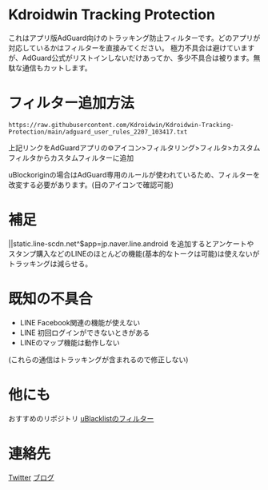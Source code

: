 # Kdroidwin Tracking Protection
これはアプリ版AdGuard向けのトラッキング防止フィルターです。どのアプリが対応しているかはフィルターを直接みてください。
極力不具合は避けていますが、AdGuard公式がリストインしないだけあってか、多少不具合は被ります。無駄な通信もカットします。

# フィルター追加方法

```
https://raw.githubusercontent.com/Kdroidwin/Kdroidwin-Tracking-Protection/main/adguard_user_rules_2207_103417.txt
```
上記リンクをAdGuardアプリの⚙アイコン>フィルタリング>フィルタ>カスタムフィルタからカスタムフィルターに追加

uBlockoriginの場合はAdGuard専用のルールが使われているため、フィルターを改変する必要があります。(目のアイコンで確認可能)


# 補足


||static.line-scdn.net^$app=jp.naver.line.android
を追加するとアンケートやスタンプ購入などのLINEのほとんどの機能(基本的なトークは可能)は使えないがトラッキングは減らせる。


# 既知の不具合 
- LINE Facebook関連の機能が使えない
- LINE 初回ログインができないときがある
- LINEのマップ機能は動作しない

(これらの通信はトラッキングが含まれるので修正しない)

# 他にも
おすすめのリポジトリ
[uBlacklistのフィルター](https://github.com/Kdroidwin/uBlacklist-filter-by-kdroidwin?tab=readme-ov-file)

# 連絡先
[Twitter](https://x.com/Kdroidwin1)
[ブログ](kdroidwin.hatenablog.com)

